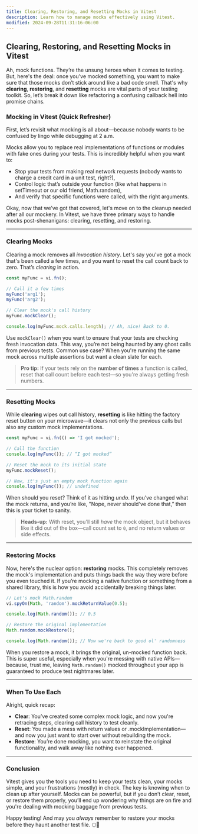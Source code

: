 ```yaml
---
title: Clearing, Restoring, and Resetting Mocks in Vitest
description: Learn how to manage mocks effectively using Vitest.
modified: 2024-09-28T11:31:16-06:00
---
```


## Clearing, Restoring, and Resetting Mocks in Vitest

Ah, mock functions. They’re the unsung heroes when it comes to testing. But, here's the deal: once you’ve mocked something, you want to make sure that those mocks don’t stick around like a bad code smell. That's why **clearing**, **restoring**, and **resetting** mocks are vital parts of your testing toolkit. So, let’s break it down like refactoring a confusing callback hell into promise chains.

### Mocking in Vitest (Quick Refresher)

First, let’s revisit what mocking is all about—because nobody wants to be confused by lingo while debugging at 2 a.m.

Mocks allow you to replace real implementations of functions or modules with fake ones during your tests. This is incredibly helpful when you want to:

- Stop your tests from making real network requests (nobody wants to charge a credit card in a unit test, right?),
- Control logic that’s outside your function (like what happens in setTimeout or our old friend, Math.random),
- And verify that specific functions were called, with the right arguments.

Okay, now that we’ve got that covered, let's move on to the cleanup needed after all our mockery. In Vitest, we have three primary ways to handle mocks post-shenanigans: clearing, resetting, and restoring.

***

### Clearing Mocks

Clearing a mock removes all *invocation history*. Let's say you've got a mock that's been called a few times, and you want to reset the call count back to zero. That’s *clearing* in action.

```js
const myFunc = vi.fn();

// Call it a few times
myFunc('arg1');
myFunc('arg2');

// Clear the mock's call history
myFunc.mockClear();

console.log(myFunc.mock.calls.length); // Ah, nice! Back to 0.
```

Use `mockClear()` when you want to ensure that your tests are checking fresh invocation data. This way, you’re not being haunted by any ghost calls from previous tests. Common use case? When you're running the same mock across multiple assertions but want a clean slate for each.

> **Pro tip:** If your tests rely on the **number of times** a function is called, reset that call count before each test—so you're always getting fresh numbers.

***

### Resetting Mocks

While **clearing** wipes out call history, **resetting** is like hitting the factory reset button on your microwave—it clears not only the previous calls but also any custom mock implementations.

```js
const myFunc = vi.fn(() => 'I got mocked');

// Call the function
console.log(myFunc()); // “I got mocked”

// Reset the mock to its initial state
myFunc.mockReset();

// Now, it's just an empty mock function again
console.log(myFunc()); // undefined
```

When should you reset? Think of it as hitting *undo*. If you’ve changed what the mock returns, and you’re like, "Nope, never should've done that,” then this is your ticket to sanity.

> **Heads-up:** With reset, you'll still *have* the mock object, but it behaves like it did out of the box—call count set to `0`, and no return values or side effects.

***

### Restoring Mocks

Now, here's the nuclear option: **restoring** mocks. This completely removes the mock's implementation and puts things back the way they were before you even touched it. If you’re mocking a native function or something from a shared library, this is how you avoid accidentally breaking things later.

```js
// Let's mock Math.random
vi.spyOn(Math, 'random').mockReturnValue(0.5);

console.log(Math.random()); // 0.5

// Restore the original implementation
Math.random.mockRestore();

console.log(Math.random()); // Now we're back to good ol' randomness
```

When you restore a mock, it brings the original, un-mocked function back. This is super useful, especially when you're messing with native APIs—because, trust me, leaving `Math.random()` mocked throughout your app is guaranteed to produce test nightmares later.

***

### When To Use Each

Alright, quick recap:

- **Clear**: You’ve created some complex mock logic, and now you're retracing steps, clearing call history to test cleanly.
- **Reset**: You made a mess with return values or .mockImplementation—and now you just want to start over without rebuilding the mock.
- **Restore**: You’re done mocking, you want to reinstate the original functionality, and walk away like nothing ever happened.

***

### Conclusion

Vitest gives you the tools you need to keep your tests clean, your mocks simple, and your frustrations (mostly) in check. The key is knowing when to clean up after yourself. Mocks can be powerful, but if you don’t clear, reset, or restore them properly, you’ll end up wondering why things are on fire and you're dealing with mocking baggage from previous tests.

Happy testing! And may you *always* remember to restore your mocks before they haunt another test file. 🌕👻
